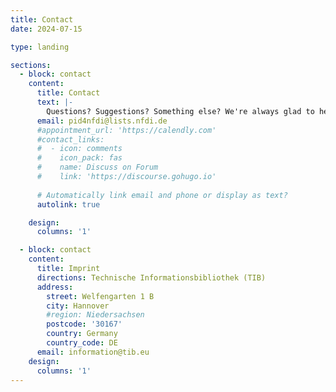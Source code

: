 ```yaml
---
title: Contact
date: 2024-07-15

type: landing

sections:
  - block: contact
    content:
      title: Contact
      text: |-
        Questions? Suggestions? Something else? We're always glad to hear from you. Drop us a line and we'll respond as soon as possible.
      email: pid4nfdi@lists.nfdi.de
      #appointment_url: 'https://calendly.com'
      #contact_links:
      #  - icon: comments
      #    icon_pack: fas
      #    name: Discuss on Forum
      #    link: 'https://discourse.gohugo.io'
    
      # Automatically link email and phone or display as text?
      autolink: true

    design:
      columns: '1'

  - block: contact
    content:
      title: Imprint
      directions: Technische Informationsbibliothek (TIB)
      address:
        street: Welfengarten 1 B
        city: Hannover
        #region: Niedersachsen
        postcode: '30167'
        country: Germany
        country_code: DE
      email: information@tib.eu
    design:
      columns: '1'
---
```

